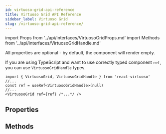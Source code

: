 ```yaml
---
id: virtuoso-grid-api-reference
title: Virtuoso Grid API Reference
sidebar_label: Virtuoso Grid
slug: /virtuoso-grid-api-reference/
---
```


import Props from '../api/interfaces/VirtuosoGridProps.md'
import Methods from '../api/interfaces/VirtuosoGridHandle.md'

All properties are optional - by default, the component will render empty. 

  If you are using TypeScript and want to use correctly typed component `ref`, you can use `VirtuosoGridHandle` types.

```tsx
import { VirtuosoGrid, VirtuosoGridHandle } from 'react-virtuoso'
//...
const ref = useRef<VirtuosoGridHandle>(null)
//...
<VirtuosoGrid ref={ref} /*...*/ />
```

## Properties

<div className="generated-api">
<Props />
</div>

## Methods

<div className="generated-api">
<Methods />
</div>
